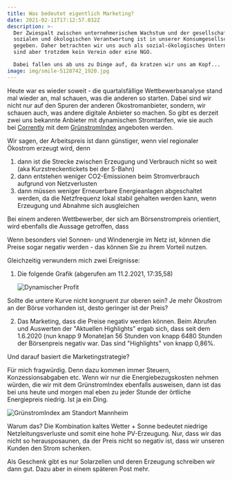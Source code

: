 ```yaml
---
title: Was bedeutet eigentlich Marketing?
date: 2021-02-11T17:12:57.832Z
description: >-
  Der Zwiespalt zwischen unternehmerischem Wachstum und der gesellschaftlichen,
  sozialen und ökologischen Verantwortung ist in unserer Konsumgesellschaft oft
  gegeben. Daher betrachten wir uns auch als sozial-ökologisches Unternehmen,
  sind aber trotzdem kein Verein oder eine NGO. 

  Dabei fallen uns ab uns zu Dinge auf, da kratzen wir uns am Kopf...
image: img/smile-5128742_1920.jpg
---
```

Heute war es wieder soweit - die quartalsfällige Wettbewerbsanalyse stand mal wieder an, mal schauen, was die anderen so starten. Dabei sind wir nicht nur auf den Spuren der anderen Ökostromanbieter, sondern, wir schauen auch, was andere digitale Anbieter so machen. So gibt es derzeit zwei uns bekannte Anbieter mit dynamischen Stromtarifen, wie sie auch bei [Corrently](https://corrently.de/gruenstromerlebnis/gruenstromindex.html) mit dem [GrünstromIndex](https://corrently.de/gruenstromerlebnis/gruenstromindex.html) angeboten werden. 

Wir sagen, der Arbeitspreis ist dann günstiger, wenn viel regionaler Ökostrom erzeugt wird, denn

1. dann ist die Strecke zwischen Erzeugung und Verbrauch nicht so weit (aka Kurzstreckentickets bei der S-Bahn)
2. dann entstehen weniger CO2-Emissionen beim Stromverbrauch aufgrund von Netzverlusten
3. dann müssen weniger Erneuerbare Energieanlagen abgeschaltet werden, da die Netzfrequenz lokal stabil gehalten werden kann, wenn Erzeugung und Abnahme sich ausgleichen

Bei einem anderen Wettbewerber, der sich am Börsenstrompreis orientiert, wird ebenfalls die Aussage getroffen, dass 

Wenn besonders viel Sonnen- und Windenergie im Netz ist, können die Preise sogar negativ werden - das können Sie zu ihrem Vorteil nutzen. 

Gleichzeitig verwundern mich zwei Ereignisse:

1. Die folgende Grafik (abgerufen am 11.2.2021, 17:35,58)

   ![Dynamischer Profit](img/screenshot-2021-02-11-at-18.15.27.png "Dynamischer Profit")

Sollte die untere Kurve nicht kongruent zur oberen sein? Je mehr Ökostrom an der Börse vorhanden ist, desto geringer ist der Preis? 

2. Das Marketing, dass die Preise negativ werden können. Beim Abrufen und Auswerten der "Aktuellen Highlights" ergab sich, dass seit dem 1.6.2020 (nun knapp 9 Monate)an 56 Stunden von knapp 6480 Stunden der Börsenpreis negativ war. Das sind "Highlights" von knapp 0,86%.

Und darauf basiert die Marketingstrategie? 

Für mich fragwürdig. Denn dazu kommen immer Steuern, Konzessionsabgaben etc. Wenn wir nur die Energiebezugskosten nehmen würden, die wir mit dem GrünstromIndex ebenfalls ausweisen, dann ist das bei uns heute und morgen mal eben zu jeder Stunde der örtliche Energiepreis niedrig. Ist ja ein Ding.

![GrünstromIndex am Standort Mannheim](img/screenshot-2021-02-11-at-18.18.58.png "GrünstromIndex am Standort Mannheim")

Warum das? Die Kombination kaltes Wetter + Sonne bedeutet niedrige Netzleitungsverluste und somit eine hohe PV-Erzeugung. Nur, dass wir das nicht so herausposaunen, da der Preis nicht so negativ ist, dass wir unseren Kunden den Strom schenken.

Als Geschenk gibt es nur Solarzellen und deren Erzeugung schreiben wir dann gut. Dazu aber in einem späteren Post mehr.